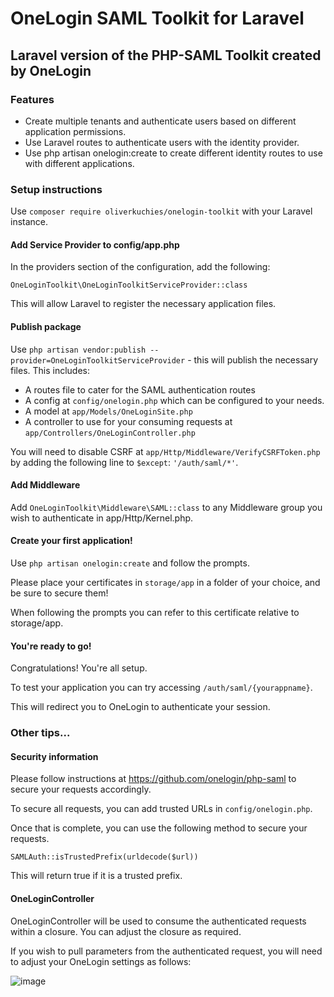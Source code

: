 # OneLogin SAML Toolkit for Laravel
## Laravel version of the PHP-SAML Toolkit created by OneLogin

### Features 
- Create multiple tenants and authenticate users based on different application permissions.
- Use Laravel routes to authenticate users with the identity provider.
- Use php artisan onelogin:create to create different identity routes to use with different applications.

### Setup instructions
Use `composer require oliverkuchies/onelogin-toolkit` with your Laravel instance.

#### Add Service Provider to config/app.php
In the providers section of the configuration, add the following:

`OneLoginToolkit\OneLoginToolkitServiceProvider::class`

This will allow Laravel to register the necessary application files.

#### Publish package
Use `php artisan vendor:publish --provider=OneLoginToolkitServiceProvider` - this will publish the necessary files.
This includes: 
- A routes file to cater for the SAML authentication routes
- A config at `config/onelogin.php` which can be configured to your needs.
- A model at `app/Models/OneLoginSite.php`
- A controller to use for your consuming requests at `app/Controllers/OneLoginController.php`

You will need to disable CSRF at `app/Http/Middleware/VerifyCSRFToken.php` by adding the following line to `$except`:
`'/auth/saml/*'`.

#### Add Middleware

Add `OneLoginToolkit\Middleware\SAML::class` to any Middleware group you wish to authenticate in app/Http/Kernel.php.


#### Create your first application! 
Use `php artisan onelogin:create` and follow the prompts.

Please place your certificates in `storage/app` in a folder of your choice, and be sure to secure them!

When following the prompts you can refer to this certificate relative to storage/app.

#### You're ready to go!
Congratulations! You're all setup. 

To test your application you can try accessing `/auth/saml/{yourappname}`. 

This will redirect you to OneLogin to authenticate your session.

### Other tips...

#### Security information

Please follow instructions at https://github.com/onelogin/php-saml to secure your requests accordingly.

To secure all requests, you can add trusted URLs in `config/onelogin.php`.

Once that is complete, you can use the following method to secure your requests.

`SAMLAuth::isTrustedPrefix(urldecode($url))`

This will return true if it is a trusted prefix.

#### OneLoginController

OneLoginController will be used to consume the authenticated requests within a closure. 
You can adjust the closure as required.

If you wish to pull parameters from the authenticated request, you will need to adjust your OneLogin settings as follows:

![image](https://i.imgur.com/GWDuS2b.png)